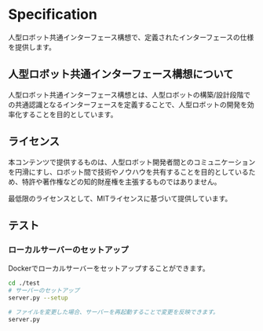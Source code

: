 # Specification

人型ロボット共通インターフェース構想で、定義されたインターフェースの仕様を提供します。

## 人型ロボット共通インターフェース構想について

人型ロボット共通インターフェース構想とは、人型ロボットの構築/設計段階での共通認識となるインターフェースを定義することで、人型ロボットの開発を効率化することを目的としています。

## ライセンス

本コンテンツで提供するものは、人型ロボット開発者間とのコミュニケーションを円滑にすし、ロボット間で技術やノウハウを共有することを目的としているため、特許や著作権などの知的財産権を主張するものではありません。

最低限のライセンスとして、MITライセンスに基づいて提供しています。


## テスト

### ローカルサーバーのセットアップ

Dockerでローカルサーバーをセットアップすることができます。

```bash
cd ./test
# サーバーのセットアップ
server.py --setup

# ファイルを変更した場合、サーバーを再起動することで変更を反映できます。
server.py
```
